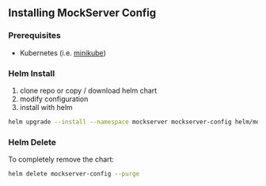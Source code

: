 ## Installing MockServer Config

### Prerequisites

- Kubernetes (i.e. [minikube](https://kubernetes.io/docs/tasks/tools/install-minikube/)) 
<!-- - [Helm](https://docs.helm.sh/using_helm/#quickstart-guide) -->

### Helm Install

1. clone repo or copy / download helm chart
1. modify configuration
1. install with helm

```bash
helm upgrade --install --namespace mockserver mockserver-config helm/mockserver-config
```

### Helm Delete

To completely remove the chart:

```bash
helm delete mockserver-config --purge
```
